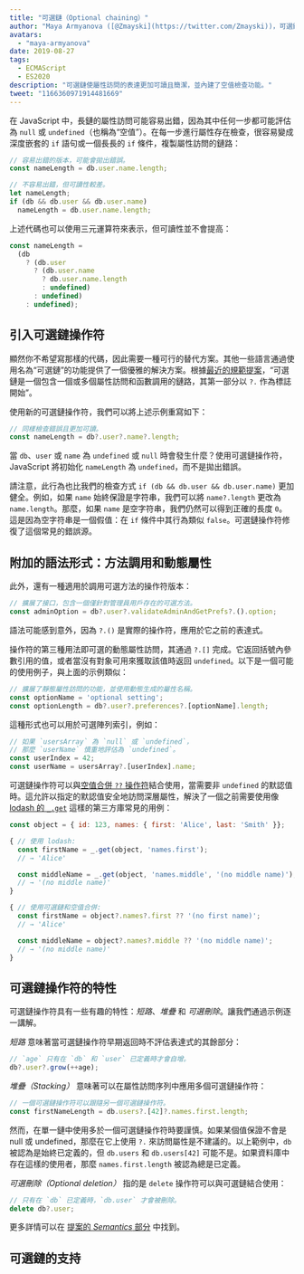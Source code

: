 ```yaml
---
title: "可選鏈（Optional chaining）"
author: "Maya Armyanova ([@Zmayski](https://twitter.com/Zmayski))，可選鏈的破壞者"
avatars:
  - "maya-armyanova"
date: 2019-08-27
tags:
  - ECMAScript
  - ES2020
description: "可選鏈使屬性訪問的表達更加可讀且簡潔，並內建了空值檢查功能。"
tweet: "1166360971914481669"
---
```

在 JavaScript 中，長鏈的屬性訪問可能容易出錯，因為其中任何一步都可能評估為 `null` 或 `undefined`（也稱為“空值”）。在每一步進行屬性存在檢查，很容易變成深度嵌套的 `if` 語句或一個長長的 `if` 條件，複製屬性訪問的鏈路：

<!--truncate-->
```js
// 容易出錯的版本，可能會拋出錯誤。
const nameLength = db.user.name.length;

// 不容易出錯，但可讀性較差。
let nameLength;
if (db && db.user && db.user.name)
  nameLength = db.user.name.length;
```

上述代碼也可以使用三元運算符來表示，但可讀性並不會提高：

```js
const nameLength =
  (db
    ? (db.user
      ? (db.user.name
        ? db.user.name.length
        : undefined)
      : undefined)
    : undefined);
```

## 引入可選鏈操作符

顯然你不希望寫那樣的代碼，因此需要一種可行的替代方案。其他一些語言通過使用名為“可選鏈”的功能提供了一個優雅的解決方案。根據[最近的規範提案](https://github.com/tc39/proposal-optional-chaining)，“可選鏈是一個包含一個或多個屬性訪問和函數調用的鏈路，其第一部分以 `?.` 作為標誌開始”。

使用新的可選鏈操作符，我們可以將上述示例重寫如下：

```js
// 同樣檢查錯誤且更加可讀。
const nameLength = db?.user?.name?.length;
```

當 `db`、`user` 或 `name` 為 `undefined` 或 `null` 時會發生什麼？使用可選鏈操作符，JavaScript 將初始化 `nameLength` 為 `undefined`，而不是拋出錯誤。

請注意，此行為也比我們的檢查方式 `if (db && db.user && db.user.name)` 更加健全。例如，如果 `name` 始終保證是字符串，我們可以將 `name?.length` 更改為 `name.length`。那麼，如果 `name` 是空字符串，我們仍然可以得到正確的長度 `0`。這是因為空字符串是一個假值：在 `if` 條件中其行為類似 `false`。可選鏈操作符修復了這個常見的錯誤源。

## 附加的語法形式：方法調用和動態屬性

此外，還有一種適用於調用可選方法的操作符版本：

```js
// 擴展了接口，包含一個僅針對管理員用戶存在的可選方法。
const adminOption = db?.user?.validateAdminAndGetPrefs?.().option;
```

語法可能感到意外，因為 `?.()` 是實際的操作符，應用於它之前的表達式。

操作符的第三種用法即可選的動態屬性訪問，其通過 `?.[]` 完成。它返回括號內參數引用的值，或者當沒有對象可用來獲取該值時返回 `undefined`。以下是一個可能的使用例子，與上面的示例類似：

```js
// 擴展了靜態屬性訪問的功能，並使用動態生成的屬性名稱。
const optionName = 'optional setting';
const optionLength = db?.user?.preferences?.[optionName].length;
```

這種形式也可以用於可選陣列索引，例如：

```js
// 如果 `usersArray` 為 `null` 或 `undefined`，
// 那麼 `userName` 慎重地評估為 `undefined`。
const userIndex = 42;
const userName = usersArray?.[userIndex].name;
```

可選鏈操作符可以與[空值合併 `??` 操作符](/features/nullish-coalescing)結合使用，當需要非 `undefined` 的默認值時。這允許以指定的默認值安全地訪問深層屬性，解決了一個之前需要使用像 [lodash 的 `_.get`](https://lodash.dev/docs/4.17.15#get) 這樣的第三方庫常見的用例：

```js
const object = { id: 123, names: { first: 'Alice', last: 'Smith' }};

{ // 使用 lodash:
  const firstName = _.get(object, 'names.first');
  // → 'Alice'

  const middleName = _.get(object, 'names.middle', '(no middle name)');
  // → '(no middle name)'
}

{ // 使用可選鏈和空值合併:
  const firstName = object?.names?.first ?? '(no first name)';
  // → 'Alice'

  const middleName = object?.names?.middle ?? '(no middle name)';
  // → '(no middle name)'
}
```

## 可選鏈操作符的特性

可選鏈操作符具有一些有趣的特性：_短路_、_堆疊_ 和 _可選刪除_。讓我們通過示例逐一講解。

_短路_ 意味著當可選鏈操作符早期返回時不評估表達式的其餘部分：

```js
// `age` 只有在 `db` 和 `user` 已定義時才會自增。
db?.user?.grow(++age);
```

_堆疊（Stacking）_ 意味著可以在屬性訪問序列中應用多個可選鏈操作符：

```js
// 一個可選鏈操作符可以跟隨另一個可選鏈操作符。
const firstNameLength = db.users?.[42]?.names.first.length;
```

然而，在單一鏈中使用多於一個可選鏈操作符時要謹慎。如果某個值保證不會是 null 或 undefined，那麼在它上使用 `?.` 來訪問屬性是不建議的。以上範例中，`db` 被認為是始終已定義的，但 `db.users` 和 `db.users[42]` 可能不是。如果資料庫中存在這樣的使用者，那麼 `names.first.length` 被認為總是已定義。

_可選刪除（Optional deletion）_ 指的是 `delete` 操作符可以與可選鏈結合使用：

```js
// 只有在 `db` 已定義時，`db.user` 才會被刪除。
delete db?.user;
```

更多詳情可以在 [提案的 _Semantics_ 部分](https://github.com/tc39/proposal-optional-chaining#semantics) 中找到。

## 可選鏈的支持

<feature-support chrome="80 https://bugs.chromium.org/p/v8/issues/detail?id=9553"
                 firefox="74 https://bugzilla.mozilla.org/show_bug.cgi?id=1566143"
                 safari="13.1 https://bugs.webkit.org/show_bug.cgi?id=200199"
                 nodejs="14 https://medium.com/@nodejs/node-js-version-14-available-now-8170d384567e"
                 babel="yes https://babeljs.io/docs/en/babel-plugin-proposal-optional-chaining"></feature-support>

